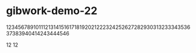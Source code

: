 # gibwork-demo-22
12345678910111213141516171819202122232425262728293031323334353637383940414243444546

12
12

